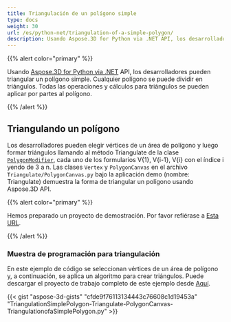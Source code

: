 ```yaml
---
title: Triangulación de un polígono simple
type: docs
weight: 30
url: /es/python-net/triangulation-of-a-simple-polygon/
description: Usando Aspose.3D for Python via .NET API, los desarrolladores pueden triangular un polígono simple. Cualquier polígono se puede dividir en triángulos. Todas las operaciones y cálculos para triángulos se pueden aplicar por partes al polígono.
---
```

{{% alert color="primary" %}}

Usando [Aspose.3D for Python via .NET](https://products.aspose.com/3d/python-net/) API, los desarrolladores pueden triangular un polígono simple. Cualquier polígono se puede dividir en triángulos. Todas las operaciones y cálculos para triángulos se pueden aplicar por partes al polígono.

{{% /alert %}}
##  **Triangulando un polígono**
Los desarrolladores pueden elegir vértices de un área de polígono y luego formar triángulos llamando al método Triangulate de la clase [`PolygonModifier`](https://reference.aspose.com/3d/net/aspose.threed.entities/polygonmodifier), cada uno de los formularios V{1}, V{i-1}, V{i} con el índice i yendo de 3 a n. Las clases `Vertex` y `PolygonCanvas` en el archivo `Triangulate/PolygonCanvas.py` bajo la aplicación demo (nombre: Triangulate) demuestra la forma de triangular un polígono usando Aspose.3D API.

{{% alert color="primary" %}}

Hemos preparado un proyecto de demostración. Por favor refiérase a [Esta URL](https://github.com/aspose-3d/Aspose.3D-for-.NET/tree/master/Demos).

{{% /alert %}}
###  **Muestra de programación para triangulación**
En este ejemplo de código se seleccionan vértices de un área de polígono y, a continuación, se aplica un algoritmo para crear triángulos. Puede descargar el proyecto de trabajo completo de este ejemplo desde [Aquí](https://github.com/aspose-3d/Aspose.3D-for-.NET/).

{{< gist "aspose-3d-gists" "cfde9f76113134443c76608c1d19453a" "TriangulationSimplePolygon-Triangulate-PolygonCanvas-TriangulationofaSimplePolygon.py" >}}
